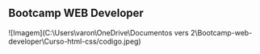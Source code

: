 ## Bootcamp WEB Developer

![Imagem](C:\Users\varon\OneDrive\Documentos vers 2\Bootcamp-web-developer\Curso-html-css/codigo.jpeg)










